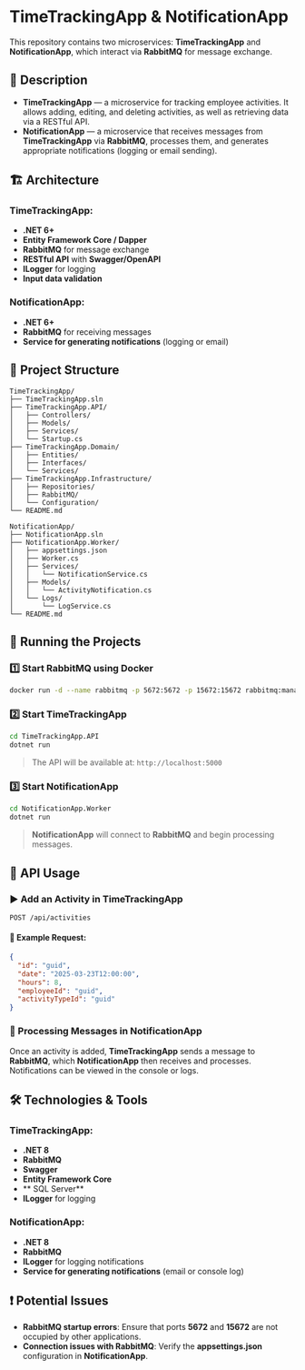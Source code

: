 # TimeTrackingApp & NotificationApp

This repository contains two microservices: **TimeTrackingApp** and **NotificationApp**, which interact via **RabbitMQ** for message exchange.

## 📌 Description

- **TimeTrackingApp** — a microservice for tracking employee activities. It allows adding, editing, and deleting activities, as well as retrieving data via a RESTful API.
- **NotificationApp** — a microservice that receives messages from **TimeTrackingApp** via **RabbitMQ**, processes them, and generates appropriate notifications (logging or email sending).

## 🏗 Architecture

### TimeTrackingApp:
- **.NET 6+**
- **Entity Framework Core / Dapper**
- **RabbitMQ** for message exchange
- **RESTful API** with **Swagger/OpenAPI**
- **ILogger** for logging
- **Input data validation**

### NotificationApp:
- **.NET 6+**
- **RabbitMQ** for receiving messages
- **Service for generating notifications** (logging or email)

## 📂 Project Structure

```plaintext
TimeTrackingApp/
├── TimeTrackingApp.sln
├── TimeTrackingApp.API/
│   ├── Controllers/
│   ├── Models/
│   ├── Services/
│   └── Startup.cs
├── TimeTrackingApp.Domain/
│   ├── Entities/
│   ├── Interfaces/
│   └── Services/
├── TimeTrackingApp.Infrastructure/
│   ├── Repositories/
│   ├── RabbitMQ/
│   └── Configuration/
└── README.md

NotificationApp/
├── NotificationApp.sln
├── NotificationApp.Worker/
│   ├── appsettings.json
│   ├── Worker.cs
│   ├── Services/
│   │   └── NotificationService.cs
│   ├── Models/
│   │   └── ActivityNotification.cs
│   └── Logs/
│       └── LogService.cs
└── README.md
```

## 🚀 Running the Projects

### 1️⃣ Start RabbitMQ using Docker
```sh
docker run -d --name rabbitmq -p 5672:5672 -p 15672:15672 rabbitmq:management
```

### 2️⃣ Start TimeTrackingApp
```sh
cd TimeTrackingApp.API
dotnet run
```
> The API will be available at: `http://localhost:5000`

### 3️⃣ Start NotificationApp
```sh
cd NotificationApp.Worker
dotnet run
```
> **NotificationApp** will connect to **RabbitMQ** and begin processing messages.

## 🔄 API Usage

### ▶️ Add an Activity in TimeTrackingApp
```http
POST /api/activities
```
#### 🔹 Example Request:
```json
{
  "id": "guid",
  "date": "2025-03-23T12:00:00",
  "hours": 8,
  "employeeId": "guid",
  "activityTypeId": "guid"
}
```

### 📨 Processing Messages in NotificationApp
Once an activity is added, **TimeTrackingApp** sends a message to **RabbitMQ**, which **NotificationApp** then receives and processes. Notifications can be viewed in the console or logs.

## 🛠 Technologies & Tools

### **TimeTrackingApp:**
- **.NET 8**
- **RabbitMQ**
- **Swagger**
- **Entity Framework Core**
- ** SQL Server**
- **ILogger** for logging

### **NotificationApp:**
- **.NET 8**
- **RabbitMQ**
- **ILogger** for logging notifications
- **Service for generating notifications** (email or console log)

## ❗ Potential Issues
- **RabbitMQ startup errors**: Ensure that ports **5672** and **15672** are not occupied by other applications.
- **Connection issues with RabbitMQ**: Verify the **appsettings.json** configuration in **NotificationApp**.

